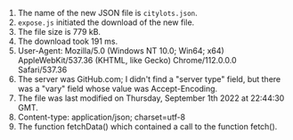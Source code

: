 1. The name of the new JSON file is `citylots.json`.
2. `expose.js` initiated the download of the new file.
3. The file size is 779 kB.
4. The download took 191 ms.
5. User-Agent: Mozilla/5.0 (Windows NT 10.0; Win64; x64) AppleWebKit/537.36 (KHTML, like Gecko) Chrome/112.0.0.0 Safari/537.36
6. The server was GitHub.com; I didn't find a "server type" field, but there was a "vary" field whose value was Accept-Encoding.
7. The file was last modified on Thursday, September 1th 2022 at 22:44:30 GMT.
8. Content-type: application/json; charset=utf-8
9. The function fetchData() which contained a call to the function fetch().